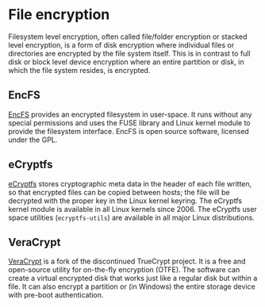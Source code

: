 # File encryption 

Filesystem level encryption, often called file/folder encryption or stacked level encryption, is a form of disk 
encryption where individual files or directories are encrypted by the file system itself. This is in contrast to full 
disk or block level device encryption where an entire partition or disk, in which the file system resides, is encrypted.

## EncFS

[EncFS](https://vgough.github.io/encfs/) provides an encrypted filesystem in user-space. It runs without any special 
permissions and uses the FUSE library and Linux kernel module to provide the filesystem interface. EncFS is open source 
software, licensed under the GPL.

## eCryptfs

[eCryptfs](http://ecryptfs.org/) stores cryptographic meta data in the header of each file written, so that encrypted 
files can be copied between hosts; the file will be decrypted with the proper key in the Linux kernel keyring. The 
eCryptfs kernel module is available in all Linux kernels since 2006. The eCryptfs user space utilities 
(`ecryptfs-utils`) are available in all major Linux distributions.

## VeraCrypt

[VeraCrypt](https://www.veracrypt.fr/en/Home.html) is a fork of the discontinued TrueCrypt project. It is a free and 
open-source utility for on-the-fly encryption (OTFE). The software can create a virtual encrypted disk that works just 
like a regular disk but within a file. It can also encrypt a partition or (in Windows) the entire storage device with 
pre-boot authentication.



